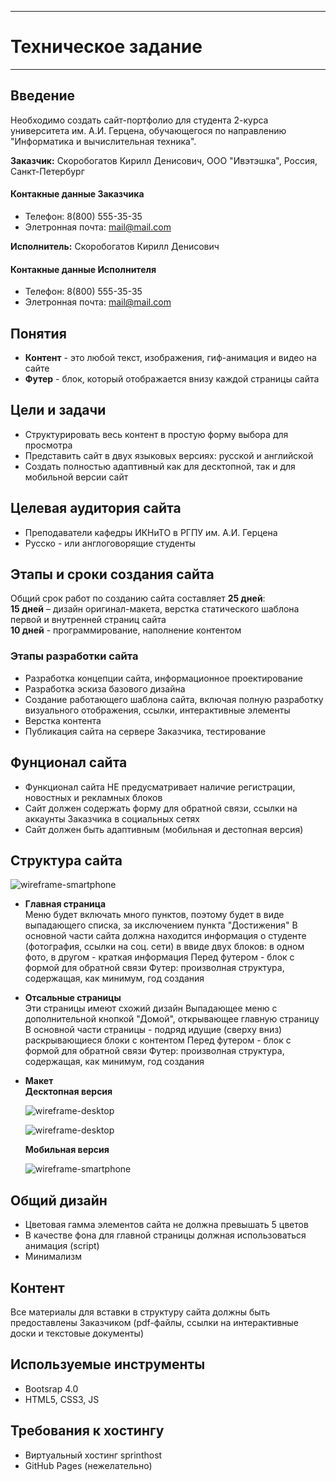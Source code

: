 ***
# Техническое задание 
***

## Введение
Необходимо создать сайт-портфолио для студента 2-курса университета им. А.И. Герцена, обучающегося по направлению "Информатика и вычислительная техника". <br> 

**Заказчик:** Скоробогатов Кирилл Денисович, ООО "Ивэтэшка", Россия, Санкт-Петербург

#### Контакные данные Заказчика
* Телефон: 8(800) 555-35-35
* Элетронная почта: mail@mail.com <br>

**Исполнитель:** Скоробогатов Кирилл Денисович

#### Контакные данные Исполнителя
* Телефон: 8(800) 555-35-35
* Элетронная почта: mail@mail.com

## Понятия
* **Контент** - это любой текст, изображения, гиф-анимация и видео на сайте
* **Футер** - блок, который отображается внизу каждой страницы сайта
## Цели и задачи
* Структурировать весь контент в простую форму выбора для просмотра 
* Представить сайт в двух языковых версиях: русской и английской
* Создать полностью адаптивный как для десктопной, так и для мобильной версии сайт

## Целевая аудитория сайта
* Преподаватели кафедры ИКНиТО в РГПУ им. А.И. Герцена
* Русско - или англоговорящие студенты 

## Этапы и сроки создания сайта
Общий срок работ по созданию сайта составляет **25 дней**: <br>
**15 дней** – дизайн оригинал-макета, верстка статического шаблона первой и внутренней страниц сайта <br>
**10 дней** - программирование, наполнение контентом

### Этапы разработки сайта
* Разработка концепции сайта, информационное проектирование
* Разработка эскиза базового дизайна
* Создание работающего шаблона сайта, включая полную разработку визуального отображения, ссылки, интерактивные элементы
* Верстка контента
* Публикация сайта на сервере Заказчика, тестирование

## Фунционал сайта
* Функционал сайта НЕ предусматривает наличие регистрации, новостных и рекламных блоков
* Сайт должен содержать форму для обратной связи, ссылки на аккаунты Заказчика в социальных сетях
* Сайт должен быть адаптивным (мобильная и дестопная версия)

## Структура сайта

![wireframe-smartphone](/img/structure.png)
                       
* **Главная страница** <br>
  Меню будет включать много пунктов, поэтому будет в виде выпадающего списка, за икслючением пункта "Достижения"
  В основной части сайта должна находится информация о студенте (фотография, ссылки на соц. сети) в ввиде двух блоков: в одном 
  фото, в другом - краткая информация
  Перед футером - блок с формой для обратной связи
  Футер: произволная структура, содержащая, как минимум, год создания
  
* **Отсальные страницы** <br>
  Эти страницы имеют схожий дизайн
  Выпадающее меню с дополнительной кнопкой "Домой", открывающее главную страницу
  В основной части страницы - подряд идущие (сверху вниз) раскрывающиеся блоки с контентом 
  Перед футером - блок с формой для обратной связи
  Футер: произволная структура, содержащая, как минимум, год создания
  
* **Макет** </br>
  **Десктопная версия** 

  ![wireframe-desktop](/img/wireframe-desktop_v2.jpg)

  ![wireframe-desktop](/img/wireframe-desktop2.jpg)

  **Мобильная версия**

  ![wireframe-smartphone](/img/wireframe-smartphone.jpg)
  
## Общий дизайн
* Цветовая гамма элементов сайта не должна превышать 5 цветов
* В качестве фона для главной страницы должная использоваться анимация (script)
* Минимализм

## Контент
Все материалы для вставки в структуру сайта должны быть предоставлены Заказчиком (pdf-файлы, ссылки на интерактивные доски и текстовые документы)

## Используемые инструменты
* Bootsrap 4.0
* HTML5, CSS3, JS

## Требования к хостингу
* Виртуальный хостинг sprinthost 
* GitHub Pages (нежелательно) 

